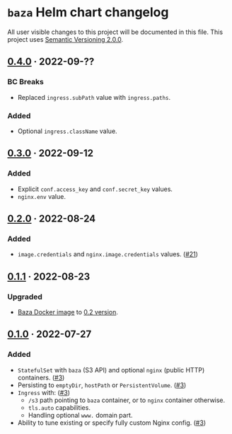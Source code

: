 `baza` Helm chart changelog
===========================

All user visible changes to this project will be documented in this file. This project uses [Semantic Versioning 2.0.0].




## [0.4.0] · 2022-09-??
[0.4.0]: https://github.com/instrumentisto/baza/tree/helm%2Fbaza%2F0.4.0/helm/baza

### BC Breaks

- Replaced `ingress.subPath` value with `ingress.paths`.

### Added

- Optional `ingress.className` value.




## [0.3.0] · 2022-09-12
[0.3.0]: https://github.com/instrumentisto/baza/tree/helm%2Fbaza%2F0.3.0/helm/baza

### Added

- Explicit `conf.access_key` and `conf.secret_key` values.
- `nginx.env` value.




## [0.2.0] · 2022-08-24
[0.2.0]: https://github.com/instrumentisto/baza/tree/helm%2Fbaza%2F0.2.0/helm/baza

### Added

- `image.credentials` and `nginx.image.credentials` values. ([#21])

[#21]: https://github.com/instrumentisto/baza/pull/21




## [0.1.1] · 2022-08-23
[0.1.1]: https://github.com/instrumentisto/baza/tree/helm%2Fbaza%2F0.1.1/helm/baza

### Upgraded

- [Baza Docker image] to [0.2 version][020-1].

[020-1]: https://github.com/instrumentisto/baza/releases/tag/v0.2.0




## [0.1.0] · 2022-07-27
[0.1.0]: https://github.com/instrumentisto/baza/tree/helm%2Fbaza%2F0.1.0/helm/baza

### Added

- `StatefulSet` with `baza` (S3 API) and optional `nginx` (public HTTP) containers. ([#3])
- Persisting to `emptyDir`, `hostPath` or `PersistentVolume`. ([#3])
- `Ingress` with: ([#3])
    - `/s3` path pointing to `baza` container, or to `nginx` container otherwise.
    - `tls.auto` capabilities.
    - Handling optional `www.` domain part.
- Ability to tune existing or specify fully custom Nginx config. ([#3])

[#3]: https://github.com/instrumentisto/baza/pull/3




[Baza Docker image]: https://hub.docker.com/r/instrumentisto/baza
[Nginx]: https://www.nginx.com
[Semantic Versioning 2.0.0]: https://semver.org

